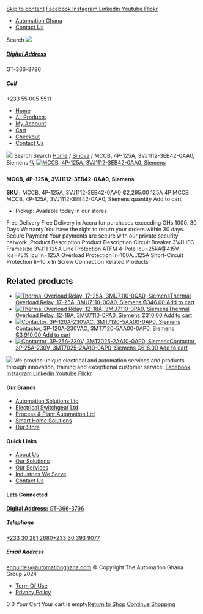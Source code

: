 [Skip to content](https://store.automationghana.com/product/mccb-4p-125a-3vj1112-3eb42-0aa0-siemens/#content)
[ Facebook ](https://www.facebook.com/automationgh/) [ Instagram ](https://www.instagram.com/automationgh/) [ Linkedin ](https://www.linkedin.com/company/the-automation-ghana-limited/) [ Youtube ](https://www.youtube.com/channel/UCurrRDUSm5oIW39VXjn1u0w) [ Flickr ](https://www.flickr.com/photos/181794037@N07/)
  * [ Automation Ghana ](https://automationghana.com)
  * [ Contact Us ](https://store.automationghana.com/contact/)


Search
[ ![](https://store.automationghana.com/wp-content/uploads/2024/04/Website-TAGG-Logo-BLUE.png) ](https://store.automationghana.com/)
[ ](https://maps.app.goo.gl/m4xeaagWCNbLk4jM6)
#####  [ Digital Address ](https://maps.app.goo.gl/m4xeaagWCNbLk4jM6)
GT-366-3796 
[ ](tel:+233550055511)
#####  [ Call ](tel:+233550055511)
+233 55 005 5511 
  * [Home](https://store.automationghana.com/)
  * [All Products](https://store.automationghana.com/shop/)
  * [My Account](https://store.automationghana.com/my-account/)
  * [Cart](https://store.automationghana.com/cart/)
  * [Checkout](https://store.automationghana.com/checkout/)
  * [Contact Us](https://store.automationghana.com/contact/)


[![](https://store.automationghana.com/wp-content/uploads/2024/04/AutomationGhana_logo_white.png)](https://store.automationghana.com)
Search
Search
[Home](https://store.automationghana.com) / [Sinova](https://store.automationghana.com/product-category/sinova-siemens/) / MCCB, 4P-125A, 3VJ1112-3EB42-0AA0, Siemens
[🔍](https://store.automationghana.com/product/mccb-4p-125a-3vj1112-3eb42-0aa0-siemens/)
[![MCCB, 4P-125A, 3VJ1112-3EB42-0AA0, Siemens](https://store.automationghana.com/wp-content/uploads/2025/03/mccb.jpg)](https://store.automationghana.com/wp-content/uploads/2025/03/mccb.jpg)
####  MCCB, 4P-125A, 3VJ1112-3EB42-0AA0, Siemens 
**SKU :** MCCB, 4P-125A, 3VJ1112-3EB42-0AA0 
₵2,295.00
125A 4P MCCB
MCCB, 4P-125A, 3VJ1112-3EB42-0AA0, Siemens quantity
Add to cart
  * Pickup: Available today in our stores


Free Delivery 
Free Delivery in Accra for purchases exceeding GHs 1000. 
30 Days Warranty 
You have the right to return your orders within 30 days. 
Secure Payment 
Your payments are secure with our private security network. 
Product Description
Product Description
Circuit Breaker 3VJ1 IEC Framesize 3VJ11 125A Line Protection ATFM 4-Pole Icu=25kA@415V Ics=75% Icu In=125A Overload Protection Ir=100A…125A Short-Circuit Protection Ii=10 x In Screw Connection
Related Products 
## Related products
  * [![Thermal Overload Relay, 17-25A, 3MU7110-0QA0, Siemens](https://store.automationghana.com/wp-content/uploads/2025/03/thermal-overload-300x300.png)Thermal Overload Relay, 17-25A, 3MU7110-0QA0, Siemens ₵346.00 ](https://store.automationghana.com/product/thermal-overload-relay-17-25a-3mu7110-0qa0-siemens/)
[Add to cart](https://store.automationghana.com/product/mccb-4p-125a-3vj1112-3eb42-0aa0-siemens/?add-to-cart=24511)
  * [![Thermal Overload Relay, 12-18A, 3MU7110-0PA0, Siemens](https://store.automationghana.com/wp-content/uploads/2025/03/thermal-overload-300x300.png)Thermal Overload Relay, 12-18A, 3MU7110-0PA0, Siemens ₵310.00 ](https://store.automationghana.com/product/thermal-overload-relay-12-18a-3mu7110-0pa0-siemens/)
[Add to cart](https://store.automationghana.com/product/mccb-4p-125a-3vj1112-3eb42-0aa0-siemens/?add-to-cart=24510)
  * [![Contactor, 3P-120A-230VAC, 3MT7120-5AA00-0AP0, Siemens](https://store.automationghana.com/wp-content/uploads/2025/03/P_IN01_XX_00058i.jpg)Contactor, 3P-120A-230VAC, 3MT7120-5AA00-0AP0, Siemens ₵3,910.00 ](https://store.automationghana.com/product/contactor-3p-120a-230vac-3mt7120-5aa00-0ap0-siemens/)
[Add to cart](https://store.automationghana.com/product/mccb-4p-125a-3vj1112-3eb42-0aa0-siemens/?add-to-cart=24495)
  * [![Contactor, 3P-25A-230V, 3MT7025-2AA10-0AP0, Siemens](https://store.automationghana.com/wp-content/uploads/2025/03/P_IN01_XX_00058i.jpg)Contactor, 3P-25A-230V, 3MT7025-2AA10-0AP0, Siemens ₵616.00 ](https://store.automationghana.com/product/contactor-3p-25a-230v-3mt7025-2aa10-0ap0-siemens/)
[Add to cart](https://store.automationghana.com/product/mccb-4p-125a-3vj1112-3eb42-0aa0-siemens/?add-to-cart=24488)


![](https://store.automationghana.com/wp-content/uploads/2024/04/AutomationGhana_logo_white.png)
We provide unique electrical and automation services and products through innovation, training and exceptional customer service.
[ Facebook ](https://www.facebook.com/automationgh/) [ Instagram ](https://www.instagram.com/automationgh/) [ Linkedin ](https://www.linkedin.com/company/the-automation-ghana-limited/) [ Youtube ](https://www.youtube.com/channel/UCurrRDUSm5oIW39VXjn1u0w) [ Flickr ](https://www.flickr.com/photos/181794037@N07/)
#### Our Brands
  * [ Automation Solutions Ltd ](https://store.automationghana.com/product/mccb-4p-125a-3vj1112-3eb42-0aa0-siemens/)
  * [ Electrical Switchgear Ltd ](https://store.automationghana.com/product/mccb-4p-125a-3vj1112-3eb42-0aa0-siemens/)
  * [ Process & Plant Automation Ltd ](https://store.automationghana.com/product/mccb-4p-125a-3vj1112-3eb42-0aa0-siemens/)
  * [ Smart Home Solutions ](https://store.automationghana.com/product/mccb-4p-125a-3vj1112-3eb42-0aa0-siemens/)
  * [ Our Store ](https://store.automationghana.com/product/mccb-4p-125a-3vj1112-3eb42-0aa0-siemens/)


#### Quick Links
  * [ About Us ](https://store.automationghana.com/product/mccb-4p-125a-3vj1112-3eb42-0aa0-siemens/)
  * [ Our Solutions ](https://store.automationghana.com/product/mccb-4p-125a-3vj1112-3eb42-0aa0-siemens/)
  * [ Our Services ](https://store.automationghana.com/product/mccb-4p-125a-3vj1112-3eb42-0aa0-siemens/)
  * [ Industries We Serve ](https://store.automationghana.com/product/mccb-4p-125a-3vj1112-3eb42-0aa0-siemens/)
  * [ Contact Us ](https://store.automationghana.com/product/mccb-4p-125a-3vj1112-3eb42-0aa0-siemens/)


#### Lets Connected
[**Digital Address:** GT-366-3796](https://maps.app.goo.gl/m4xeaagWCNbLk4jM6)
#####  Telephone 
[ +233 30 281 2680](tel:+233302812680)[+233 30 393 9077](https://store.automationghana.com/product/mccb-4p-125a-3vj1112-3eb42-0aa0-siemens/+233303939077)
#####  Email Address 
enquiries@automationghana.com 
© Copyright The Automation Ghana Group 2024
  * [ Term Of Use ](https://store.automationghana.com/product/mccb-4p-125a-3vj1112-3eb42-0aa0-siemens/)
  * [ Privacy Policy ](https://store.automationghana.com/product/mccb-4p-125a-3vj1112-3eb42-0aa0-siemens/)


0
0
Your Cart
Your cart is empty[Return to Shop](https://store.automationghana.com/shop/)
[Continue Shopping](https://store.automationghana.com/product/mccb-4p-125a-3vj1112-3eb42-0aa0-siemens/)
